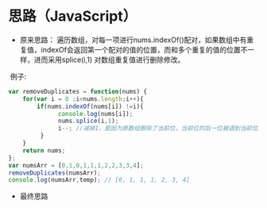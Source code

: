 
思路（JavaScript）
==================

* 原来思路：
  遍历数组，对每一项进行nums.indexOf()配对，如果数组中有重复值，indexOf会返回第一个配对的值的位置，而和多个重复的值的位置不一样，进而采用splice(i,1) 
  对数组重复值进行删除修改。

  例子:

```JavaScript
var removeDuplicates = function(nums) {
	for(var i = 0 ;i<nums.length;i++){
		if(nums.indexOf(nums[i]) !=i){
		      console.log(nums[i]);
		      nums.splice(i,1);
		      i--; //减掉1，是因为原数组删除了当前位，当前位的后一位被退到当前位，所以位置减一位
		 }
	}
	return nums;
};
var numsArr = [0,1,0,1,1,1,2,2,3,3,4];
removeDuplicates(numsArr);
console.log(numsArr,temp); // [0, 1, 1, 1, 2, 3, 4]		
```
* 最终思路
